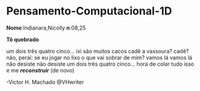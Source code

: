 # Pensamento-Computacional-1D
**Nome**:Indianara,Nicolly     **n**:08,25

   **Tô quebrado**
   
   um dois trẽs quatro cinco...
   ixi
   são muitos cacos 
   cadẽ a vassoura? cadẽ?
   não, peraí:
   se eu jogar no lixo 
             o que vai sobrar de mim?
   vamos lá vamos lá
   não desiste não desiste
   um dois trẽs quatro cinco...
   hora de colar 
   tudo isso
   e me ***reconstruir***
   (de novo)
   
   -Victor H. Machado
   @VHwriter
 
 
